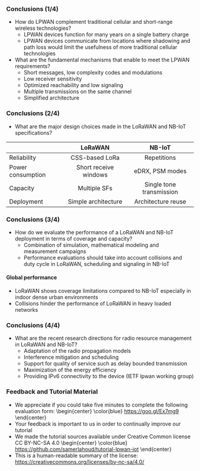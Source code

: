 ### Conclusions (1/4)
- How do LPWAN complement traditional cellular and short-range wireless technologies?
    - LPWAN devices function for many years on a single battery charge
    - LPWAN devices communicate from locations where shadowing and path loss would limit the usefulness of more traditional cellular technologies
- What are the fundamental mechanisms that enable to meet the LPWAN requirements?
    - Short messages, low complexity codes and modulations
    - Low receiver sensitivity
    - Optimized reachability and low signaling
    - Multiple transmissions on the same channel
    - Simplified architecture

### Conclusions (2/4)
- What are the major design choices made in the LoRaWAN and NB-IoT specifications?

|                   |        LoRaWAN        |          NB-IoT          |
|-------------------|:---------------------:|:------------------------:|
| Reliability       |     CSS-based LoRa    |        Repetitions       |
| Power consumption | Short receive windows |      eDRX, PSM modes     |
| Capacity          |      Multiple SFs     | Single tone transmission |
| Deployment        |  Simple architecture  |    Architecture reuse    |

### Conclusions (3/4)
- How do we evaluate the performance of a LoRaWAN and NB-IoT deployment in terms of coverage and capacity?
    - Combination of simulation, mathematical modeling and measurement campaigns
    - Performance evaluations should take into account collisions and duty cycle in LoRaWAN, scheduling and signaling in NB-IoT

#### Global performance
- LoRaWAN shows coverage limitations compared to NB-IoT especially in indoor dense urban environments
- Collisions hinder the performance of LoRaWAN in heavy loaded networks

### Conclusions (4/4)
- What are the recent research directions for radio resource management in LoRaWAN and NB-IoT?
    - Adaptation of the radio propagation models
    - Interference mitigation and scheduling
    - Support for quality of service such as delay bounded transmission
    - Maximization of the energy efficiency
    - Providing IPv6 connectivity to the device (IETF lpwan working group)

### Feedback and Tutorial Material
- We appreciate if you could take five minutes to complete the following evaluation form:
\begin{center}
\color{blue}
https://goo.gl/Ex7mg9
\end{center}
- Your feedback is important to us in order to continually improve our tutorial
- We made the tutorial sources available under Creative Common license CC BY-NC-SA 4.0
\begin{center}
\color{blue}
https://github.com/samerlahoud/tutorial-lpwan-iot
\end{center}
- This is a human-readable summary of the license: https://creativecommons.org/licenses/by-nc-sa/4.0/
